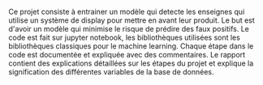 Ce projet consiste à entrainer un modèle qui detecte les enseignes qui utilise un système de display pour mettre en avant leur produit. Le but est d'avoir un modèle qui minimise le risque de prédire des faux positifs.
Le code est fait sur jupyter notebook, les bibliothèques utilisées sont les bibliothèques classiques pour le machine learning.
Chaque étape dans le code est documentée et expliquée avec des commentaires.
Le rapport contient des explications détaillées sur les étapes du projet et explique la signification des différentes variables de la base de données.
